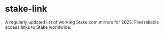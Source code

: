 # stake-link
A regularly updated list of working Stake.com mirrors for 2025. Find reliable access links to Stake worldwide.
